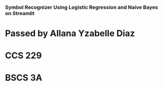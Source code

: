 ### Symbol Recognizer Using Logistic Regression and Naive Bayes on Streamlit

# Passed by Allana Yzabelle Diaz
# CCS 229
# BSCS 3A 
